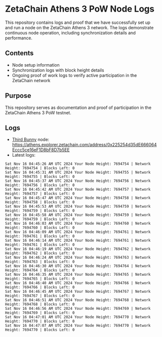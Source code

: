 # ZetaChain Athens 3 PoW Node Logs
This repository contains logs and proof that we have successfully set up and run a node on the ZetaChain Athens 3 network. The logs demonstrate continuous node operation, including synchronization details and performance.

## Contents
- Node setup information
- Synchronization logs with block height details
- Ongoing proof of work logs to verify active participation in the ZetaChain network

## Purpose
This repository serves as documentation and proof of participation in the ZetaChain Athens 3 PoW testnet.

## Logs

- [Third Bunny](https://thirdbunny.xyz/) node: https://athens.explorer.zetachain.com/address/0x225254d35dE666064Eccc5ce16eF1D8bF8D7b5EE
- Latest logs:
```
Sat Nov 16 04:45:26 AM UTC 2024 Your Node Height: 7694754 | Network Height: 7694754 | Blocks Left: 0
Sat Nov 16 04:45:31 AM UTC 2024 Your Node Height: 7694755 | Network Height: 7694755 | Blocks Left: 0
Sat Nov 16 04:45:37 AM UTC 2024 Your Node Height: 7694756 | Network Height: 7694756 | Blocks Left: 0
Sat Nov 16 04:45:42 AM UTC 2024 Your Node Height: 7694757 | Network Height: 7694757 | Blocks Left: 0
Sat Nov 16 04:45:47 AM UTC 2024 Your Node Height: 7694758 | Network Height: 7694758 | Blocks Left: 0
Sat Nov 16 04:45:53 AM UTC 2024 Your Node Height: 7694759 | Network Height: 7694759 | Blocks Left: 0
Sat Nov 16 04:45:58 AM UTC 2024 Your Node Height: 7694759 | Network Height: 7694759 | Blocks Left: 0
Sat Nov 16 04:46:03 AM UTC 2024 Your Node Height: 7694760 | Network Height: 7694760 | Blocks Left: 0
Sat Nov 16 04:46:09 AM UTC 2024 Your Node Height: 7694761 | Network Height: 7694761 | Blocks Left: 0
Sat Nov 16 04:46:14 AM UTC 2024 Your Node Height: 7694761 | Network Height: 7694761 | Blocks Left: 0
Sat Nov 16 04:46:19 AM UTC 2024 Your Node Height: 7694762 | Network Height: 7694762 | Blocks Left: 0
Sat Nov 16 04:46:24 AM UTC 2024 Your Node Height: 7694763 | Network Height: 7694763 | Blocks Left: 0
Sat Nov 16 04:46:30 AM UTC 2024 Your Node Height: 7694764 | Network Height: 7694764 | Blocks Left: 0
Sat Nov 16 04:46:35 AM UTC 2024 Your Node Height: 7694765 | Network Height: 7694765 | Blocks Left: 0
Sat Nov 16 04:46:40 AM UTC 2024 Your Node Height: 7694766 | Network Height: 7694766 | Blocks Left: 0
Sat Nov 16 04:46:45 AM UTC 2024 Your Node Height: 7694767 | Network Height: 7694767 | Blocks Left: 0
Sat Nov 16 04:46:51 AM UTC 2024 Your Node Height: 7694768 | Network Height: 7694768 | Blocks Left: 0
Sat Nov 16 04:46:56 AM UTC 2024 Your Node Height: 7694769 | Network Height: 7694769 | Blocks Left: 0
Sat Nov 16 04:47:01 AM UTC 2024 Your Node Height: 7694770 | Network Height: 7694770 | Blocks Left: 0
Sat Nov 16 04:47:07 AM UTC 2024 Your Node Height: 7694770 | Network Height: 7694770 | Blocks Left: 0
```
